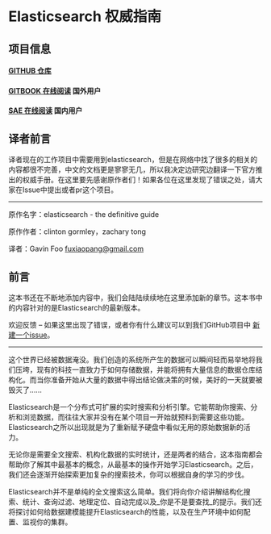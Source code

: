 # Elasticsearch 权威指南

## 项目信息

#### [GITHUB 仓库](https://github.com/GavinFoo/elasticsearch-definitive-guide)

#### [GITBOOK 在线阅读](http://fuxiaopang.gitbooks.io/LearnElasticSearch/) 国外用户

#### [SAE 在线阅读](http://learnes.net) 国内用户


## 译者前言
译者现在的工作项目中需要用到elasticsearch，但是在网络中找了很多的相关的内容都很不完善，中文的文档更是寥寥无几，所以我决定边研究边翻译一下官方推出的权威手册。在这里要先感谢原作者们！如果各位在这里发现了错误之处，请大家在Issue中提出或者pr这个项目。
****
原作名字：elasticsearch - the definitive guide

原作作者：clinton gormley，zachary tong

译者：Gavin Foo <fuxiaopang@gmail.com>


## 前言

这本书还在不断地添加内容中，我们会陆陆续续地在这里添加新的章节。这本书中的内容针对的是Elasticsearch的最新版本。

欢迎反馈 – 如果这里出现了错误，或者你有什么建议可以到我们GitHub项目中 [新建一个issue](https://github.com/elasticsearch/elasticsearch-definitive-guide/issues)。
****

这个世界已经被数据淹没。我们创造的系统所产生的数据可以瞬间轻而易举地将我们压垮，现有的科技一直致力于如何存储数据，并能将拥有大量信息的数据仓库结构化。而当你准备开始从大量的数据中得出结论做决策的时候，美好的一天就要被毁灭了……

Elasticsearch是一个分布式可扩展的实时搜索和分析引擎。它能帮助你搜索、分析和浏览数据，而往往大家并没有在某个项目一开始就预料到需要这些功能。Elasticsearch之所以出现就是为了重新赋予硬盘中看似无用的原始数据新的活力。

无论你是需要全文搜索、机构化数据的实时统计，还是两者的结合，这本指南都会帮助你了解其中最基本的概念，从最基本的操作开始学习Elasticsearch。之后，我们还会逐渐开始探索更加复杂的搜索技术，你可以根据自身的学习的步伐。

Elasticsearch并不是单纯的全文搜索这么简单。我们将向你介绍讲解结构化搜索、统计、查询过滤、地理定位、自动完成以及_你是不是要查找_的提示。我们还将探讨如何给数据建模能提升Elasticsearch的性能，以及在生产环境中如何配置、监视你的集群。
